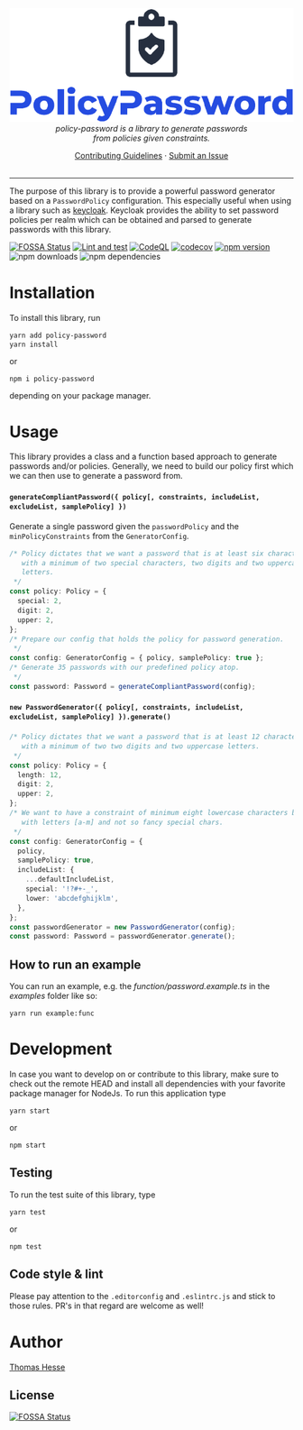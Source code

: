 <p align="center">
  <img src="assets/logo_top.png" alt="PolicyPassword"/>
  <br>
  <i>policy-password is a library to generate passwords<br/>from policies given constraints.</i>
  <br>
</p>

<p align="center">
  <a href="CONTRIBUTING.md">Contributing Guidelines</a>
  ·
  <a href="https://github.com/tahesse/policy-password/issues">Submit an Issue</a>
  <br>
  <br>
</p>

<hr/>

The purpose of this library is to provide a powerful password generator based on a `PasswordPolicy` configuration.
This especially useful when using a library such as [keycloak](https://github.com/keycloak/keycloak-nodejs-admin-client). 
Keycloak provides the ability to set password policies per realm which can be obtained and parsed to generate passwords with this library.
<br/>

[comment]: <> (This library can also be used to generate random various `PasswordPolicy` of different quality levels.)

[![FOSSA Status](https://app.fossa.com/api/projects/git%2Bgithub.com%2Ftahesse%2Fbetapassword.svg?type=shield)](https://app.fossa.com/projects/git%2Bgithub.com%2Ftahesse%2Fbetapassword?ref=badge_shield)
[![Lint and test](https://github.com/tahesse/policy-password/actions/workflows/lint-and-test.yml/badge.svg)](https://github.com/tahesse/policy-password/actions/workflows/lint-and-test.yml)
[![CodeQL](https://github.com/tahesse/policy-password/actions/workflows/codeql-analysis.yml/badge.svg)](https://github.com/tahesse/policy-password/actions/workflows/codeql-analysis.yml)
[![codecov](https://codecov.io/gh/tahesse/policy-password/branch/main/graph/badge.svg?token=XgxgmeWzNo)](https://codecov.io/gh/tahesse/policy-password)
[![npm version](https://badge.fury.io/js/policy-password.svg)](https://badge.fury.io/js/policy-password)
![npm downloads](https://img.shields.io/npm/dm/policy-password)
![npm dependencies](https://img.shields.io/badge/dynamic/json?url=https://api.npmutil.com/package/policy-password&label=dependencies&query=$.dependencies.count)

# Installation

To install this library, run

    yarn add policy-password
    yarn install

or

    npm i policy-password

depending on your package manager.

# Usage
This library provides a class and a function based approach to generate passwords and/or policies. Generally, we need to build our policy first which we can then use to generate a password from.

#### `generateCompliantPassword({ policy[, constraints, includeList, excludeList, samplePolicy] })`
Generate a single password given the `passwordPolicy` and the `minPolicyConstraints` from the `GeneratorConfig`.

```typescript
/* Policy dictates that we want a password that is at least six characters long
   with a minimum of two special characters, two digits and two uppercase
   letters.
 */
const policy: Policy = {
  special: 2,
  digit: 2,
  upper: 2,
};
/* Prepare our config that holds the policy for password generation.
 */
const config: GeneratorConfig = { policy, samplePolicy: true };
/* Generate 35 passwords with our predefined policy atop.
 */
const password: Password = generateCompliantPassword(config);
```

#### `new PasswordGenerator({ policy[, constraints, includeList, excludeList, samplePolicy] }).generate()`

```typescript
/* Policy dictates that we want a password that is at least 12 characters long
   with a minimum of two two digits and two uppercase letters.
 */
const policy: Policy = {
  length: 12,
  digit: 2,
  upper: 2,
};
/* We want to have a constraint of minimum eight lowercase characters but only
   with letters [a-m] and not so fancy special chars.
 */
const config: GeneratorConfig = {
  policy,
  samplePolicy: true,
  includeList: {
    ...defaultIncludeList,
    special: '!?#+-_',
    lower: 'abcdefghijklm',
  },
};
const passwordGenerator = new PasswordGenerator(config);
const password: Password = passwordGenerator.generate();
```

## How to run an example
You can run an example, e.g. the _function/password.example.ts_ in the _examples_ folder like so:

    yarn run example:func

# Development
In case you want to develop on or contribute to this library, make sure to check out the remote HEAD and install all dependencies with your favorite package manager for NodeJs.
To run this application type

    yarn start

or

    npm start

## Testing
To run the test suite of this library, type

    yarn test

or

    npm test

## Code style \& lint
Please pay attention to the `.editorconfig` and `.eslintrc.js` and stick to those rules. PR's in that regard are welcome as well!

# Author
[Thomas Hesse](https://thomas-hesse.eu)


## License
[![FOSSA Status](https://app.fossa.com/api/projects/git%2Bgithub.com%2Ftahesse%2Fbetapassword.svg?type=large)](https://app.fossa.com/projects/git%2Bgithub.com%2Ftahesse%2Fbetapassword?ref=badge_large)
